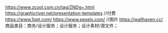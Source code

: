 https://www.zcool.com.cn/tag/ZNDg=.html
https://graphicriver.net/presentation-templates //付费
https://www.1ppt.com/
https://www.pexels.com/  //图片
https://wallhaven.cc/
商品类目：商务/设计服务；设计服务；设计素材/源文件；

